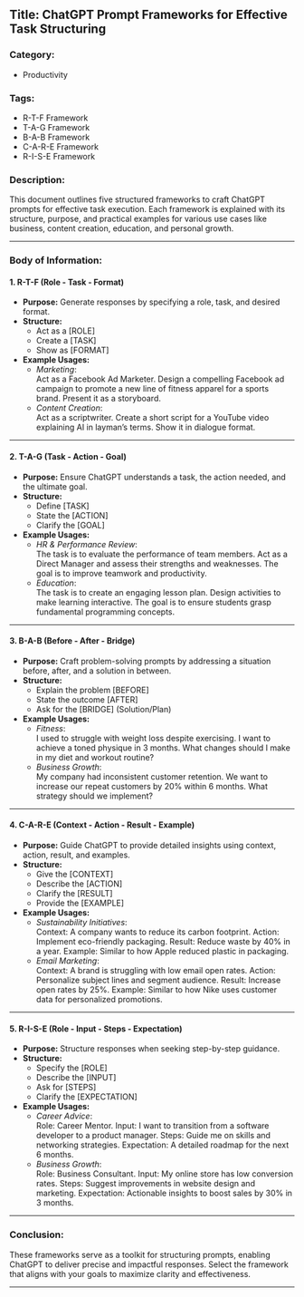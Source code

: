 ## Title: ChatGPT Prompt Frameworks for Effective Task Structuring

### Category:
- Productivity

### Tags:
- R-T-F Framework
- T-A-G Framework
- B-A-B Framework
- C-A-R-E Framework
- R-I-S-E Framework

### Description:
This document outlines five structured frameworks to craft ChatGPT prompts for effective task execution. Each framework is explained with its structure, purpose, and practical examples for various use cases like business, content creation, education, and personal growth.

---

### Body of Information:

#### 1. R-T-F (Role - Task - Format)
- **Purpose:** Generate responses by specifying a role, task, and desired format.
- **Structure:**  
  - Act as a [ROLE]  
  - Create a [TASK]  
  - Show as [FORMAT]  
- **Example Usages:**  
  - *Marketing*:  
    Act as a Facebook Ad Marketer. Design a compelling Facebook ad campaign to promote a new line of fitness apparel for a sports brand. Present it as a storyboard.  
  - *Content Creation*:  
    Act as a scriptwriter. Create a short script for a YouTube video explaining AI in layman’s terms. Show it in dialogue format.

---

#### 2. T-A-G (Task - Action - Goal)
- **Purpose:** Ensure ChatGPT understands a task, the action needed, and the ultimate goal.
- **Structure:**  
  - Define [TASK]  
  - State the [ACTION]  
  - Clarify the [GOAL]  
- **Example Usages:**  
  - *HR & Performance Review*:  
    The task is to evaluate the performance of team members. Act as a Direct Manager and assess their strengths and weaknesses. The goal is to improve teamwork and productivity.  
  - *Education*:  
    The task is to create an engaging lesson plan. Design activities to make learning interactive. The goal is to ensure students grasp fundamental programming concepts.

---

#### 3. B-A-B (Before - After - Bridge)
- **Purpose:** Craft problem-solving prompts by addressing a situation before, after, and a solution in between.
- **Structure:**  
  - Explain the problem [BEFORE]  
  - State the outcome [AFTER]  
  - Ask for the [BRIDGE] (Solution/Plan)  
- **Example Usages:**  
  - *Fitness*:  
    I used to struggle with weight loss despite exercising. I want to achieve a toned physique in 3 months. What changes should I make in my diet and workout routine?  
  - *Business Growth*:  
    My company had inconsistent customer retention. We want to increase our repeat customers by 20% within 6 months. What strategy should we implement?

---

#### 4. C-A-R-E (Context - Action - Result - Example)
- **Purpose:** Guide ChatGPT to provide detailed insights using context, action, result, and examples.
- **Structure:**  
  - Give the [CONTEXT]  
  - Describe the [ACTION]  
  - Clarify the [RESULT]  
  - Provide the [EXAMPLE]  
- **Example Usages:**  
  - *Sustainability Initiatives*:  
    Context: A company wants to reduce its carbon footprint. Action: Implement eco-friendly packaging. Result: Reduce waste by 40% in a year. Example: Similar to how Apple reduced plastic in packaging.  
  - *Email Marketing*:  
    Context: A brand is struggling with low email open rates. Action: Personalize subject lines and segment audience. Result: Increase open rates by 25%. Example: Similar to how Nike uses customer data for personalized promotions.

---

#### 5. R-I-S-E (Role - Input - Steps - Expectation)
- **Purpose:** Structure responses when seeking step-by-step guidance.
- **Structure:**  
  - Specify the [ROLE]  
  - Describe the [INPUT]  
  - Ask for [STEPS]  
  - Clarify the [EXPECTATION]  
- **Example Usages:**  
  - *Career Advice*:  
    Role: Career Mentor. Input: I want to transition from a software developer to a product manager. Steps: Guide me on skills and networking strategies. Expectation: A detailed roadmap for the next 6 months.  
  - *Business Growth*:  
    Role: Business Consultant. Input: My online store has low conversion rates. Steps: Suggest improvements in website design and marketing. Expectation: Actionable insights to boost sales by 30% in 3 months.

---

### Conclusion:
These frameworks serve as a toolkit for structuring prompts, enabling ChatGPT to deliver precise and impactful responses. Select the framework that aligns with your goals to maximize clarity and effectiveness.

---
